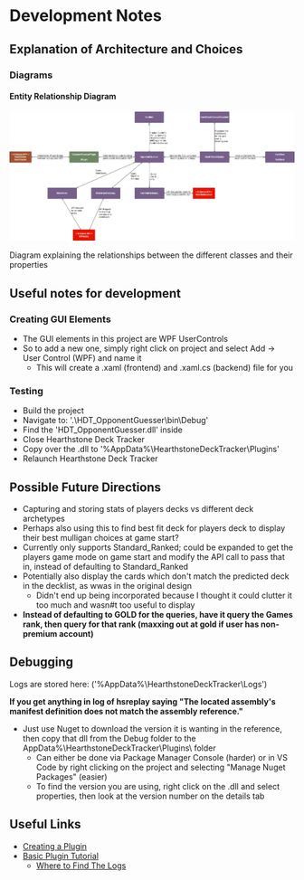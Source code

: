
# Development Notes

## Explanation of Architecture and Choices


### Diagrams

#### Entity Relationship Diagram

![ERD](Images/EntityRelationshipDiagram.png)

Diagram explaining the relationships between the different classes and their properties

## Useful notes for development

### Creating GUI Elements

- The GUI elements in this project are WPF UserControls
- So to add a new one, simply right click on project and select Add -> User Control (WPF) and name it
    - This will create a .xaml (frontend) and .xaml.cs (backend) file for you
 
### Testing

- Build the project
- Navigate to: '.\HDT_OpponentGuesser\bin\Debug\'
- Find the 'HDT_OpponentGuesser.dll' inside
- Close Hearthstone Deck Tracker
- Copy over the .dll to '%AppData%\HearthstoneDeckTracker\Plugins'
- Relaunch Hearthstone Deck Tracker

## Possible Future Directions

- Capturing and storing stats of players decks vs different deck archetypes
- Perhaps also using this to find best fit deck for players deck to display their best mulligan choices at game start?
- Currently only supports Standard_Ranked; could be expanded to get the players game mode on game start and modify the API call to pass that in, instead of defaulting to Standard_Ranked
- Potentially also display the cards which don't match the predicted deck in the decklist, as wwas in the original design
    - Didn't end up being incorporated because I thought it could clutter it too much and wasn#t too useful to display
- **Instead of defaulting to GOLD for the queries, have it query the Games rank, then query for that rank (maxxing out at gold if user has non-premium account)**


## Debugging

Logs are stored here: ('%AppData%\HearthstoneDeckTracker\Logs\')

**If you get anything in log of hsreplay saying "The located assembly's manifest definition does not match the assembly reference."**
- Just use Nuget to download the version it is wanting in the reference, then copy that dll from the Debug folder to the AppData%\HearthstoneDeckTracker\Plugins\ folder
  - Can either be done via Package Manager Console (harder) or in VS Code by right clicking on the project and selecting "Manage Nuget Packages" (easier)
  - To find the version you are using, right click on the .dll and select properties, then look at the version number on the details tab

## Useful Links

- [Creating a Plugin](https://github.com/HearthSim/Hearthstone-Deck-Tracker/wiki/Creating-Plugins)
- [Basic Plugin Tutorial](https://github.com/HearthSim/Hearthstone-Deck-Tracker/wiki/Basic-plugin-creation-tutorial)
  - [Where to Find The Logs](https://github.com/HearthSim/Hearthstone-Deck-Tracker/wiki/Creating-Plugins#basics-where-to-start)
